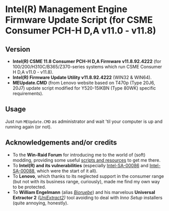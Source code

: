 # Intel(R) Management Engine Firmware Update Script (for CSME Consumer PCH-H D,A v11.0 - v11.8)

## Version
- **Intel(R) CSME 11.8 Consumer PCH-H D,A Firmware v11.8.92.4222** (for 100/200/H310C/B365/Z370-series systems which run CSME Consumer H D,A v11.0 - v11.8).
- **Intel(R) Firmware Update Utility v11.8.92.4222** (WIN32 & WIN64).
- **MEUpdate.CMD** (from Lenovo website based on T470p (Type 20J6, 20J7) update script modified for Y520-15IKBN (Type 80WK) specific requirements).

## Usage
Just run `MEUpdate.CMD` as administrator and wait 'til your computer is up and running again (or not).

## Acknowledgements and/or credits
- To the **Win-Raid Forum** for introducing me to the world of (soft) modding, providing some useful [scripts and resources](https://www.win-raid.com/t596f39-Intel-Converged-Security-Management-Engine-Drivers-Firmware-and-Tools.html) to get me there.
- To **Intel(R) and its vulnerabilities** (especially [Intel-SA-00086](https://www.intel.com/content/www/us/en/security-center/advisory/intel-sa-00086.html) and [Intel-SA-00088](https://www.intel.com/content/www/us/en/security-center/advisory/intel-sa-00088.html), which were the start of it all).
- To **Lenovo**, which thanks to its neglected support in the consumer range (but not with its business range, curiously), made me find my own way to be protected.
- To **William Engelmann** (alias [_Bioruebe_](https://github.com/Bioruebe)) and his marvelous **Universal Extractor 2** _([UniExtract2](https://github.com/Bioruebe/UniExtract2))_ tool avoiding to deal with _Inno Setup_ installers (quite annoying, honestly).
